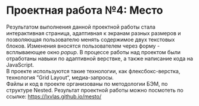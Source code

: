 # Проектная работа №4: Место

Результатом выполнения данной проектной работы стала интерактивная страница, адаптивная к экранам разных размеров и позволяющая пользователю менять содержимое двух текстовых блоков. Изменения вносятся пользователем через форму - всплываеющее окно _popup_.
В процессе работы над проектом были отработаны навыки по адаптивной верствке, а также написание кода на JavaScript.  
В проекте используются такие технологии, как флексбокс-верстка, технология ”Grid Layout“, медиа-запросы.  
Файлы и код в проекте организованы по методологии БЭМ, по структуре Nested.
Результат проектной работы можно посмотеть по ссылке: https://lxvlas.github.io/mesto/
